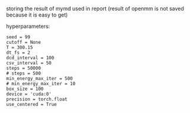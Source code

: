 storing the result of mymd used in report (result of openmm is not saved because it is easy to get)

hyperparameters:

```
seed = 99
cutoff = None
T = 300.15
dt_fs = 2
dcd_interval = 100
csv_interval = 50
steps = 50000
# steps = 500
min_energy_max_iter = 500
# min_energy_max_iter = 10
box_size = 100
device = 'cuda:0'
precision = torch.float
use_centered = True
```